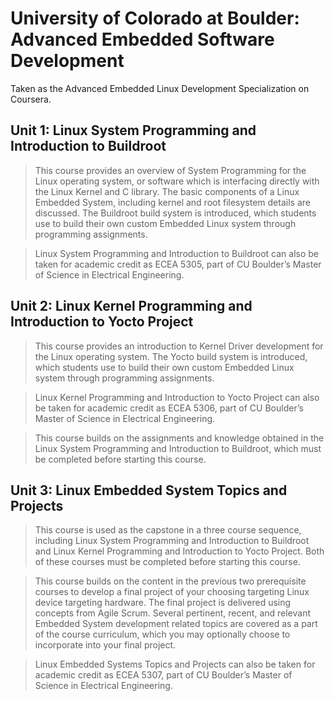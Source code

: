 # University of Colorado at Boulder: Advanced Embedded Software Development

Taken as the Advanced Embedded Linux Development Specialization on Coursera.

## Unit 1: Linux System Programming and Introduction to Buildroot

> This course provides an overview of System Programming for the Linux operating
> system, or software which is interfacing directly with the Linux Kernel and C
> library. The basic components of a Linux Embedded System, including kernel and
> root filesystem details are discussed. The Buildroot build system is
> introduced, which students use to build their own custom Embedded Linux system
> through programming assignments.

> Linux System Programming and Introduction to Buildroot can also be taken for
> academic credit as ECEA 5305, part of CU Boulder’s Master of Science in
> Electrical Engineering.

## Unit 2: Linux Kernel Programming and Introduction to Yocto Project

> This course provides an introduction to Kernel Driver development for the
> Linux operating system. The Yocto build system is introduced, which students
> use to build their own custom Embedded Linux system through programming
> assignments.

> Linux Kernel Programming and Introduction to Yocto Project can also be taken
> for academic credit as ECEA 5306, part of CU Boulder’s Master of Science in
> Electrical Engineering.

> This course builds on the assignments and knowledge obtained in the Linux
> System Programming and Introduction to Buildroot, which must be completed
> before starting this course.

## Unit 3: Linux Embedded System Topics and Projects

> This course is used as the capstone in a three course sequence, including
> Linux System Programming and Introduction to Buildroot and Linux Kernel
> Programming and Introduction to Yocto Project. Both of these courses must be
> completed before starting this course.

> This course builds on the content in the previous two prerequisite courses to
> develop a final project of your choosing targeting Linux device targeting
> hardware. The final project is delivered using concepts from Agile Scrum.
> Several pertinent, recent, and relevant Embedded System development related
> topics are covered as a part of the course curriculum, which you may
> optionally choose to incorporate into your final project.

> Linux Embedded Systems Topics and Projects can also be taken for academic
> credit as ECEA 5307, part of CU Boulder’s Master of Science in Electrical
> Engineering.
